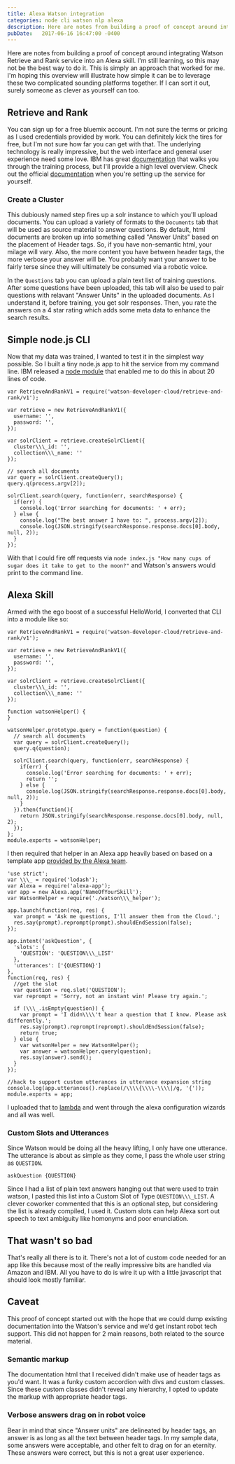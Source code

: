```yaml
---
title: Alexa Watson integration
categories: node cli watson nlp alexa
description: Here are notes from building a proof of concept around integrating Watson Retrieve and Rank service into an Alexa skill.
pubDate:   2017-06-16 16:47:00 -0400
---
```


Here are notes from building a proof of concept around integrating Watson Retrieve and Rank service into an Alexa skill. I'm still learning, so this may not be the best way to do it. This is simply an approach that worked for me. I'm hoping this overview will illustrate how simple it can be to leverage these two complicated sounding platforms together. If I can sort it out, surely someone as clever as yourself can too.

## Retrieve and Rank

You can sign up for a free bluemix account. I'm not sure the terms or pricing as I used credentials provided by work. You can definitely kick the tires for free, but I'm not sure how far you can get with that. The underlying technology is really impressive, but the web interface and general user experience need some love. IBM has great [documentation](https://www.ibm.com/watson/developercloud/doc/retrieve-rank/ranker_tooling.html) that walks you through the training process, but I'll provide a high level overview. Check out the official [documentation](https://www.ibm.com/watson/developercloud/doc/retrieve-rank/ranker_tooling.html) when you're setting up the service for yourself.

### Create a Cluster

This dubiously named step fires up a solr instance to which you'll upload documents. You can upload a variety of formats to the `Documents` tab that will be used as source material to answer questions. By default, html documents are broken up into something called "Answer Units" based on the placement of Header tags. So, if you have non-semantic html, your milage will vary. Also, the more content you have between header tags, the more verbose your answer will be. You probably want your answer to be fairly terse since they will ultimately be consumed via a robotic voice.

In the `Questions` tab you can upload a plain text list of training questions. After some questions have been uploaded, this tab will also be used to pair questions with relavant "Answer Units" in the uploaded documents. As I understand it, before training, you get solr responses. Then, you rate the answers on a 4 star rating which adds some meta data to enhance the search results.

## Simple node.js CLI

Now that my data was trained, I wanted to test it in the simplest way possible. So I built a tiny node.js app to hit the service from my command line. IBM released a [node module](https://www.npmjs.com/package/watson-developer-cloud) that enabled me to do this in about 20 lines of code.

```
var RetrieveAndRankV1 = require('watson-developer-cloud/retrieve-and-rank/v1');

var retrieve = new RetrieveAndRankV1({
  username: '',
  password: '',
});

var solrClient = retrieve.createSolrClient({
  cluster\\\_id: '',
  collection\\\_name: ''
});

// search all documents
var query = solrClient.createQuery();
query.q(process.argv[2]);

solrClient.search(query, function(err, searchResponse) {
  if(err) {
    console.log('Error searching for documents: ' + err);
  } else {
    console.log("The best answer I have to: ", process.argv[2]);
    console.log(JSON.stringify(searchResponse.response.docs[0].body, null, 2));
  }
});
```

With that I could fire off requests via `node index.js "How many cups of sugar does it take to get to the moon?"` and Watson's answers would print to the command line.

## Alexa Skill

Armed with the ego boost of a successful HelloWorld, I converted that CLI into a module like so:

```
var RetrieveAndRankV1 = require('watson-developer-cloud/retrieve-and-rank/v1');

var retrieve = new RetrieveAndRankV1({
  username: '',
  password: '',
});

var solrClient = retrieve.createSolrClient({
  cluster\\\_id: '',
  collection\\\_name: ''
});

function watsonHelper() {
}

watsonHelper.prototype.query = function(question) {
  // search all documents
  var query = solrClient.createQuery();
  query.q(question);

  solrClient.search(query, function(err, searchResponse) {
    if(err) {
      console.log('Error searching for documents: ' + err);
      return '';
    } else {
      console.log(JSON.stringify(searchResponse.response.docs[0].body, null, 2));
    }
  }).then(function(){
    return JSON.stringify(searchResponse.response.docs[0].body, null, 2);
  });
};
module.exports = watsonHelper;
```

I then required that helper in an Alexa app heavily based on based on a template app [provided by the Alexa team](https://github.com/alexa/).

```
'use strict';
var \\\_ = require('lodash');
var Alexa = require('alexa-app');
var app = new Alexa.app('NameOfYourSkill');
var WatsonHelper = require('./watson\\\_helper');

app.launch(function(req, res) {
  var prompt = 'Ask me questions, I'll answer them from the Cloud.';
  res.say(prompt).reprompt(prompt).shouldEndSession(false);
});

app.intent('askQuestion', {
  'slots': {
    'QUESTION': 'QUESTION\\\_LIST'
  },
  'utterances': ['{QUESTION}']
},
function(req, res) {
  //get the slot
  var question = req.slot('QUESTION');
  var reprompt = 'Sorry, not an instant win! Please try again.';

  if (\\\_.isEmpty(question)) {
    var prompt = 'I didn\\\\'t hear a question that I know. Please ask differently.';
    res.say(prompt).reprompt(reprompt).shouldEndSession(false);
    return true;
  } else {
    var watsonHelper = new WatsonHelper();
    var answer = watsonHelper.query(question);
    res.say(answer).send();
  }
});

//hack to support custom utterances in utterance expansion string
console.log(app.utterances().replace(/\\\\{\\\\-\\\\|/g, '{'));
module.exports = app;
```

I uploaded that to [lambda](http://docs.aws.amazon.com/lambda/latest/dg/welcome.html) and went through the alexa configuration wizards and all was well.

### Custom Slots and Utterances

Since Watson would be doing all the heavy lifting, I only have one utterance. The utterance is about as simple as they come, I pass the whole user string as `QUESTION`.

```
askQuestion {QUESTION}
```

Since I had a list of plain text answers hanging out that were used to train watson, I pasted this list into a Custom Slot of Type `QUESTION\\\_LIST`. A clever coworker commented that this is an optional step, but considering the list is already compiled, I used it. Custom slots can help Alexa sort out speech to text ambiguity like homonyms and poor enunciation.

## That wasn't so bad

That's really all there is to it. There's not a lot of custom code needed for an app like this because most of the really impressive bits are handled via Amazon and IBM. All you have to do is wire it up with a little javascript that should look mostly familiar.

## Caveat

This proof of concept started out with the hope that we could dump existing documentation into the Watson's service and we'd get instant robot tech support. This did not happen for 2 main reasons, both related to the source material.

### Semantic markup

The documentation html that I received didn't make use of header tags as you'd want. It was a funky custom accordion with divs and custom classes. Since these custom classes didn't reveal any hierarchy, I opted to update the markup with appropriate header tags.

### Verbose answers drag on in robot voice

Bear in mind that since "Answer units" are delineated by header tags, an answer is as long as all the text between header tags. In my sample data, some answers were acceptable, and other felt to drag on for an eternity. These answers were correct, but this is not a great user experience.